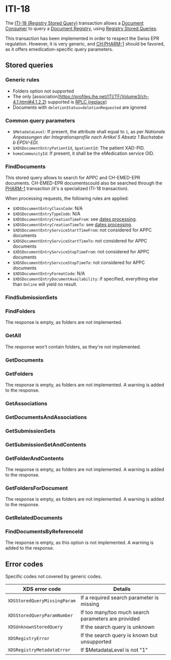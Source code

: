 # ITI-18

The [ITI-18 (Registry Stored Query)](https://profiles.ihe.net/ITI/TF/Volume2/ITI-18.html) transaction allows a [Document Consumer](https://profiles.ihe.net/ITI/TF/Volume2/ITI-18.html#3.18.2) to query a [Document Registry](https://profiles.ihe.net/ITI/TF/Volume2/ITI-18.html#3.18.2), using [Registry Stored Queries](https://profiles.ihe.net/ITI/TF/Volume2/ITI-18.html#3.18.4.1).

This transaction has been implemented in order to respect the Swiss EPR regulation. However, it is very generic, and [CH:PHARM-1](chpharm1.md) should be favored, as it offers emedication-specific query parameters.

## Stored queries
### Generic rules
* Folders option not supported
* The only [association]https://profiles.ihe.net/ITI/TF/Volume3/ch-4.1.html#4.1.2.2) supported is [RPLC (replace)](https://profiles.ihe.net/ITI/TF/Volume3/ch-4.2.html#t4.2.2-1)
* Documents with `deletionStatus=deletionRequested` are ignored


### Common query parameters

* `$MetadataLevel`: If present, the attribute shall equal to `1`, as per *Nationale Anpassungen der Integrationsprofile nach Artikel 5 Absatz 1 Buchstabe b EPDV-EDI*.
* `$XDSDocumentEntryPatientId`, `$patientId`: The patient XAD-PID.
* `homeCommunityId`: If present, it shall be the eMedication service OID.

### FindDocuments

This stored query allows to search for APPC and CH-EMED-EPR documents. CH-EMED-EPR documentscould also be searched through the [PHARM-1](Transactions/PHARM-1) transaction (it's a specialized ITI-18 transaction).

When processing requests, the following rules are applied:

* `$XDSDocumentEntryClassCode`: N/A
* `$XDSDocumentEntryTypeCode`: N/A
* `$XDSDocumentEntryCreationTimeFrom`: see [dates processing](DatesProcessing).
* `$XDSDocumentEntryCreationTimeTo`: see [dates processing](DatesProcessing).
* `$XDSDocumentEntryServiceStartTimeFrom`: not considered for APPC documents
* `$XDSDocumentEntryServiceStartTimeTo`: not considered for APPC documents
* `$XDSDocumentEntryServiceStopTimeFrom`: not considered for APPC documents
* `$XDSDocumentEntryServiceStopTimeTo`: not considered for APPC documents
* `$XDSDocumentEntryFormatCode`: N/A
* `$XDSDocumentEntryDocumentAvailability`: if specified, everything else than `Online` will yield no result.

### FindSubmissionSets


### FindFolders

The response is empty, as folders are not implemented.

### GetAll

The response won't contain folders, as they're not implemented.

### GetDocuments


### GetFolders

The response is empty, as folders are not implemented. A warning is added to the response.

### GetAssociations


### GetDocumentsAndAssociations


### GetSubmissionSets


### GetSubmissionSetAndContents


### GetFolderAndContents

The response is empty, as folders are not implemented. A warning is added to the response.

### GetFoldersForDocument

The response is empty, as folders are not implemented. A warning is added to the response.

### GetRelatedDocuments


### FindDocumentsByReferenceId

The response is empty, as this option is not implemented. A warning is added to the response.


## Error codes

Specific codes not covered by generic codes.

| XDS error code               | Details                                             |
| ---------------------------- | --------------------------------------------------- |
| `XDSStoredQueryMissingParam` | If a required search parameter is missing           |
| `XDSStoredQueryParamNumber`  | If too many/too much search parameters are provided |
| `XDSUnknownStoredQuery`      | If the search query is unknown                      |
| `XDSRegistryError`           | If the search query is known but unsupported        |
| `XDSRegistryMetadataError`   | If $MetadataLevel is not "1"                        |

